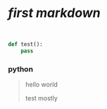 # *first markdown*

```python


def test():
    pass


```

### python

> hello world
>
> test
> mostly